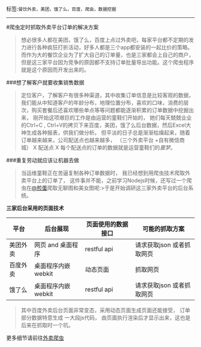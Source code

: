 标签:`餐饮外卖，美团，饿了么，百度，爬虫，数据挖掘`

---

#爬虫定时抓取外卖平台订单的解决方案

>想必很多人都在美团，饿了么，百度上点过外卖吧，每家平台都不定期的发力进行各种疯狂打折活动，好多人都是三个app都安装的一起比价的策略。而作为大的餐饮企业为了扩大自己的订单量，也是三家都会上自己的商户，但是这三家平台因为竞争的原因都不支持订单批量导出功能。这个爬虫程序就是这个原因而开发出来的。

###想了解客户就要收集销售数据
>定位客户，了解客户有很多种渠道，其中收集订单信息是比较客观的数据，我们能从中知道客户的年龄分布，地理位置分布，喜欢的口味，消费的层次，购买套餐后还喜欢哪些单点等等问题都能逐渐积累的订单数据中挖掘出来， 刚开始这项艰巨的工作是由运营的童鞋们开始的， 她们每天兢兢业业的Ctrl+C , Ctrl+V的拷贝下来百度，美团，饿了么后台数据，然后Excel大神生成各种报表，供我们做分析。 但平淡的日子总是渐渐枯燥起来，随着订单越来越来，公司配送点也越来越多，  （三个外卖平台 +自有微信商城） X 配送点 X 每个配送点的订单的数据就是运营童鞋们的*噩梦*。

###重复劳动就应该让机器去做
>当运维童鞋正在苦逼复制各种订单数据时， 我已经想到用爬虫技术爬取外卖平台上的订单了， 这件事并不能，之前学习Nodejs时候，还写过一个爬虫在[@煎蛋](http://jandan.net)爬取无聊图和美女图呢:>于是开始调研这三家外卖平台的后台系统。

**三家后台采用的页面技术**

|平台|后台展现|页面使用的数据接口|可能的抓取方案
|--------|---------|----------|----------|
|美团外卖|网页 and 桌面程序|restful api| 请求获取json 或者抓取网页|
|百度外卖|桌面程序内嵌webkit|动态页面|抓取网页|
|饿了么|桌面程序内嵌webkit|restful api|请求获取json 或者抓取网页|

>其中百度外卖后台页面非常变态，采用动态页面生成页面还能接受， 订单部分数据特意生成 一大段js代码，
由页面执行渲染后才显示出来，这也是后来在抓取时一个坑。

更多细节请前往[外卖爬虫](https://segmentfault.com/a/1190000005848002)
